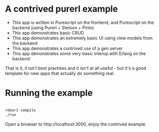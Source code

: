 A contrived purerl example
==

- This app is written in Purescript on the frontend, and Purescript on the backend (using Purerl + Stetson + Pinto)
- This app demonstrates basic CRUD 
- This app demonstrates an extremely basic UI using view models from the backend
- This app demonstrates a contrived use of a gen server
- This app demonstrates some very basic interop with Erlang on the backend

That is it, it isn't best practises and it isn't at all useful - but it's a good template for new apps that actually do something real.

Running the example
==

``` bash

rebar3 compile
./run

```

Open a browser to http://localhost:3000, enjoy the contrived example



